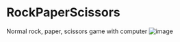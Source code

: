 # RockPaperScissors
Normal rock, paper, scissors game with computer
![image](https://github.com/user-attachments/assets/df490139-fd2b-4f3b-9561-758e7a5800d0)
